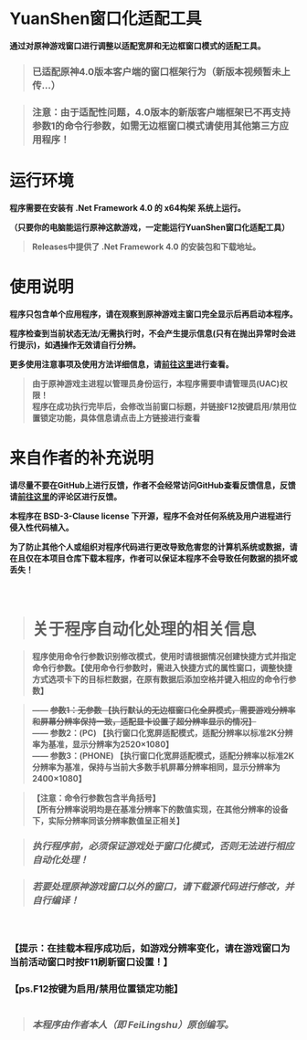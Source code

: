 # YuanShen窗口化适配工具

**通过对原神游戏窗口进行调整以适配宽屏和无边框窗口模式的适配工具。**

> ### 已适配原神4.0版本客户端的窗口框架行为（新版本视频暂未上传...）

> ### **注意：由于适配性问题，4.0版本的新版客户端框架已不再支持参数1的命令行参数，如需无边框窗口模式请使用其他第三方应用程序！**

# 运行环境

**程序需要在安装有 .Net Framework 4.0 的 x64构架 系统上运行。**

**（只要你的电脑能运行原神这款游戏，一定能运行YuanShen窗口化适配工具）**

> **Releases中提供了 .Net Framework 4.0 的安装包和下载地址。**

# 使用说明

**程序只包含单个应用程序，请在观察到原神游戏主窗口完全显示后再启动本程序。**

**程序检查到当前状态无法/无需执行时，不会产生提示信息(只有在抛出异常时会进行提示)，如遇操作无效请自行分辨。**

**更多使用注意事项及使用方法详细信息，请[前往这里](https://www.bilibili.com/video/av774594174)进行查看。**

> **由于原神游戏主进程以管理员身份运行，本程序需要申请管理员(UAC)权限！  
    程序在成功执行完毕后，会修改当前窗口标题，并链接F12按键启用/禁用位置锁定功能，具体信息请点击上方链接进行查看**

# 来自作者的补充说明

**请尽量不要在GitHub上进行反馈，作者不会经常访问GitHub查看反馈信息，反馈请[前往这里](https://www.bilibili.com/video/av774594174)的评论区进行反馈。**

**本程序在 BSD-3-Clause license 下开源，程序不会对任何系统及用户进程进行侵入性代码植入。**

**为了防止其他个人或组织对程序代码进行更改导致危害您的计算机系统或数据，请在且仅在本项目仓库下载本程序，作者可以保证本程序不会导致任何数据的损坏或丢失！**

　
　

> # 关于程序自动化处理的相关信息

> **程序使用命令行参数识别修改模式，使用时请根据情况创建快捷方式并指定命令行参数。【使用命令行参数时，需进入快捷方式的属性窗口，调整快捷方式选项卡下的目标栏数据，在原有数据后添加空格并键入相应的命令行参数】**

> **—— ~~参数1：无参数 【执行默认的无边框窗口化全屏模式，需要游戏分辨率和屏幕分辨率保持一致，适配显卡设置了超分辨率显示的情况】~~  
    —— 参数2：(PC) 【执行窗口化宽屏适配模式，适配分辨率以标准2K分辨率为基准，显示分辨率为2520×1080】  
    —— 参数3：(PHONE) 【执行窗口化宽屏适配模式，适配分辨率以标准2K分辨率为基准，保持与当前大多数手机屏幕分辨率相同，显示分辨率为2400×1080】**
    
> **【注意：命令行参数包含半角括号】  
    【所有分辨率说明均是在基准分辨率下的数值实现，在其他分辨率的设备下，实际分辨率同该分辨率数值呈正相关】**
    
> ### **_执行程序前，必须保证游戏处于窗口化模式，否则无法进行相应自动化处理！_**

> ### **_若要处理原神游戏窗口以外的窗口，请下载源代码进行修改，并自行编译！_**

　


### **【提示：在挂载本程序成功后，如游戏分辨率变化，请在游戏窗口为当前活动窗口时按F11刷新窗口设置！】**
### **【ps.F12按键为启用/禁用位置锁定功能】**
# 

> ### **_本程序由作者本人（即 FeiLingshu）原创编写。_**
